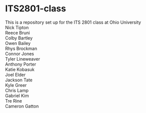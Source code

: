 # ITS2801-class
This is a repository set up for the ITS 2801 class at Ohio University  
Nick Tipton  
Reece Bruni    
Colby Bartley  
Owen Bailey  
Rhys Brockman  
Connor Jones  
Tyler Lineweaver  
Anthony Porter  
Katie Kobasuk  
Joel Elder  
Jackson Tate  
Kyle Greer  
Chris Lamp  
Gabriel Kim  
Tre Rine  
Cameron Gatton  
